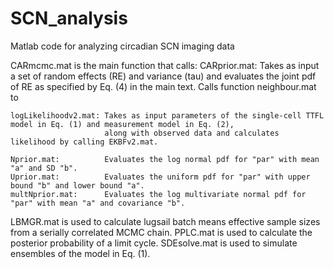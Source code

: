 # SCN_analysis
Matlab code for analyzing circadian SCN imaging data


CARmcmc.mat is the main function that calls:
    CARprior.mat:        Takes as input a set of random effects (RE) and variance (tau) and evaluates the joint pdf of RE as
                         specified by Eq. (4) in the main text. Calls function neighbour.mat to 
             
    logLikelihoodv2.mat: Takes as input parameters of the single-cell TTFL model in Eq. (1) and measurement model in Eq. (2), 
                         along with observed data and calculates likelihood by calling EKBFv2.mat.
                         
    Nprior.mat:          Evaluates the log normal pdf for "par" with mean "a" and SD "b".
    Uprior.mat:          Evaluates the uniform pdf for "par" with upper bound "b" and lower bound "a".
    multNprior.mat:      Evaluates the log multivariate normal pdf for "par" with mean "a" and covariance "b".

LBMGR.mat is used to calculate lugsail batch means effective sample sizes from a serially correlated MCMC chain.
PPLC.mat is used to calculate the posterior probability of a limit cycle.
SDEsolve.mat is used to simulate ensembles of the model in Eq. (1).




